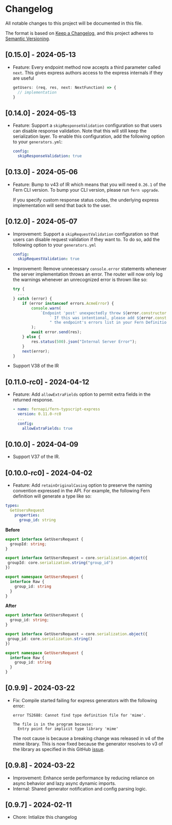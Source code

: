 # Changelog

All notable changes to this project will be documented in this file.

The format is based on [Keep a Changelog](https://keepachangelog.com/en/1.0.0/),
and this project adheres to [Semantic Versioning](https://semver.org/spec/v2.0.0.html).

## [0.15.0] - 2024-05-13

- Feature: Every endpoint method now accepts a third parameter called `next`. This gives 
  express authors access to the express internals if they are useful  

  ```ts
  getUsers: (req, res, next: NextFunction) => {
    // implementation
  }
  ```

## [0.14.0] - 2024-05-13

- Feature: Support a `skipResponseValidation` configuration so that users can disable
  response validation. Note that this will still keep the serialization layer. To enable 
  this configuration, add the following option to your `generators.yml`: 

  ```yaml
  config: 
    skipResponseValidation: true
  ```

## [0.13.0] - 2024-05-06

- Feature: Bump to v43 of IR which means that you will need `0.26.1` of the Fern CLI version. To bump your 
  CLI version, please run `fern upgrade`. 

  If you specify custom response status codes, the underlying express implementation will send that back 
  to the user. 

## [0.12.0] - 2024-05-07

- Improvement: Support a `skipRequestValidation` configuration so that users can disable
  request validation if they want to. To do so, add the following option to your 
  `generators.yml`

  ```yaml
  config: 
    skipRequestValidation: true
  ```


- Improvement: Remove unnecessary `console.error` statements whenever the server implementation
  throws an error. The router will now only log the warnings whenever an unrecognized error is
  thrown like so:

  ```ts
  try {
    ...
  } catch (error) {
      if (error instanceof errors.AcmeError) {
          console.warn(
              `Endpoint 'post' unexpectedly threw ${error.constructor.name}.` +
                  ` If this was intentional, please add ${error.constructor.name} to` +
                  " the endpoint's errors list in your Fern Definition."
          );
          await error.send(res);
      } else {
          res.status(500).json("Internal Server Error");
      }
      next(error);
  }
  ```

- Support V38 of the IR

## [0.11.0-rc0] - 2024-04-12

- Feature: Add `allowExtraFields` option to permit extra fields in the returned response.

  ```yaml
  - name: fernapi/fern-typscript-express
    version: 0.11.0-rc0
    ...
    config:
      allowExtraFields: true
  ```

## [0.10.0] - 2024-04-09

- Support V37 of the IR.

## [0.10.0-rc0] - 2024-04-02

- Feature: Add `retainOriginalCasing` option to preserve the naming convention expressed in the API.
  For example, the following Fern definition will generate a type like so:

```yaml
types:
  GetUsersRequest
    properties:
      group_id: string
```

**Before**

```typescript
export interface GetUsersRequest {
  groupId: string;
}

export interface GetUsersRequest = core.serialization.object({
 groupId: core.serialization.string("group_id")
})

export namespace GetUsersRequest {
  interface Raw {
    group_id: string
  }
}
```

**After**

```typescript
export interface GetUsersRequest {
  group_id: string;
}

export interface GetUsersRequest = core.serialization.object({
 group_id: core.serialization.string()
})

export namespace GetUsersRequest {
  interface Raw {
    group_id: string
  }
}
```

## [0.9.9] - 2024-03-22

- Fix: Compile started failing for express generators with the following error:

  ```
  error TS2688: Cannot find type definition file for 'mime'.

  The file is in the program because:
    Entry point for implicit type library 'mime'
  ```

  The root cause is because a breaking change was released in v4 of the mime library.
  This is now fixed because the generator resolves to v3 of the library as
  specified in this GitHub [issue](https://github.com/firebase/firebase-admin-node/issues/2512).

## [0.9.8] - 2024-03-22

- Improvement: Enhance serde performance by reducing reliance on async behavior and lazy async dynamic imports.
- Internal: Shared generator notification and config parsing logic.

## [0.9.7] - 2024-02-11

- Chore: Intialize this changelog
